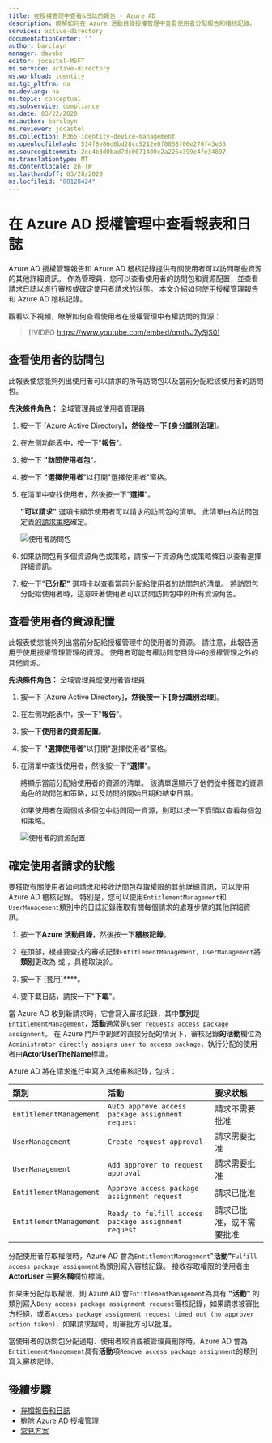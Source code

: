 ```yaml
---
title: 在授權管理中查看&日誌的報告 - Azure AD
description: 瞭解如何在 Azure 活動目錄授權管理中查看使用者分配報告和稽核記錄。
services: active-directory
documentationCenter: ''
author: barclayn
manager: daveba
editor: jocastel-MSFT
ms.service: active-directory
ms.workload: identity
ms.tgt_pltfrm: na
ms.devlang: na
ms.topic: conceptual
ms.subservice: compliance
ms.date: 03/22/2020
ms.author: barclayn
ms.reviewer: jocastel
ms.collection: M365-identity-device-management
ms.openlocfilehash: 514f8e86d6bd28cc5212e0f0058f00e270f43e35
ms.sourcegitcommit: 2ec4b3d0bad7dc0071400c2a2264399e4fe34897
ms.translationtype: MT
ms.contentlocale: zh-TW
ms.lasthandoff: 03/28/2020
ms.locfileid: "80128424"
---
```

# <a name="view-reports-and-logs-in-azure-ad-entitlement-management"></a>在 Azure AD 授權管理中查看報表和日誌

Azure AD 授權管理報告和 Azure AD 稽核記錄提供有關使用者可以訪問哪些資源的其他詳細資訊。 作為管理員，您可以查看使用者的訪問包和資源配置，並查看請求日誌以進行審核或確定使用者請求的狀態。 本文介紹如何使用授權管理報告和 Azure AD 稽核記錄。

觀看以下視頻，瞭解如何查看使用者在授權管理中有權訪問的資源：

>[!VIDEO https://www.youtube.com/embed/omtNJ7ySjS0]

## <a name="view-access-packages-for-a-user"></a>查看使用者的訪問包

此報表使您能夠列出使用者可以請求的所有訪問包以及當前分配給該使用者的訪問包。

**先決條件角色：** 全域管理員或使用者管理員

1. 按一下 [Azure Active Directory]****，然後按一下 [身分識別治理]****。

1. 在左側功能表中，按一下"**報告**"。

1. 按一下 **"訪問使用者包**"。

1. 按一下 **"選擇使用者**"以打開"選擇使用者"窗格。

1. 在清單中查找使用者，然後按一下"**選擇**"。

    **"可以請求"** 選項卡顯示使用者可以請求的訪問包的清單。 此清單由為訪問包定義[的請求策略](entitlement-management-access-package-request-policy.md#for-users-in-your-directory)確定。 

    ![使用者訪問包](./media/entitlement-management-reports/access-packages-report.png)

1. 如果訪問包有多個資源角色或策略，請按一下資源角色或策略條目以查看選擇詳細資訊。

1. 按一下"**已分配"** 選項卡以查看當前分配給使用者的訪問包的清單。 將訪問包分配給使用者時，這意味著使用者可以訪問訪問包中的所有資源角色。

## <a name="view-resource-assignments-for-a-user"></a>查看使用者的資源配置

此報表使您能夠列出當前分配給授權管理中的使用者的資源。 請注意，此報告適用于使用授權管理管理的資源。 使用者可能有權訪問您目錄中的授權管理之外的其他資源。

**先決條件角色：** 全域管理員或使用者管理員

1. 按一下 [Azure Active Directory]****，然後按一下 [身分識別治理]****。

1. 在左側功能表中，按一下"**報告**"。

1. 按一下**使用者的資源配置**。

1. 按一下 **"選擇使用者**"以打開"選擇使用者"窗格。

1. 在清單中查找使用者，然後按一下"**選擇**"。

    將顯示當前分配給使用者的資源的清單。 該清單還顯示了他們從中獲取的資源角色的訪問包和策略，以及訪問的開始日期和結束日期。
    
    如果使用者在兩個或多個包中訪問同一資源，則可以按一下箭頭以查看每個包和策略。

    ![使用者的資源配置](./media/entitlement-management-reports/resource-assignments-report.png)

## <a name="determine-the-status-of-a-users-request"></a>確定使用者請求的狀態

要獲取有關使用者如何請求和接收訪問包存取權限的其他詳細資訊，可以使用 Azure AD 稽核記錄。 特別是，您可以使用`EntitlementManagement`和`UserManagement`類別中的日誌記錄獲取有關每個請求的處理步驟的其他詳細資訊。  

1. 按一下**Azure 活動目錄**，然後按一下**稽核記錄**。

1. 在頂部，根據要查找的審核記錄`EntitlementManagement`，`UserManagement`將**類別**更改為 或 ，具體取決於。  

1. 按一下 [套用]****。

1. 要下載日誌，請按一下"**下載**"。

當 Azure AD 收到新請求時，它會寫入審核記錄，其中**類別**是`EntitlementManagement`，**活動**通常是`User requests access package assignment`。  在 Azure 門戶中創建的直接分配的情況下，審核記錄**的活動**欄位為`Administrator directly assigns user to access package`，執行分配的使用者由**ActorUserTheName**標識。

Azure AD 將在請求進行中寫入其他審核記錄，包括：

| 類別 | 活動 | 要求狀態 |
| :---- | :------------ | :------------ |
| `EntitlementManagement` | `Auto approve access package assignment request` | 請求不需要批准 |
| `UserManagement` | `Create request approval` | 請求需要批准 |
| `UserManagement` | `Add approver to request approval` | 請求需要批准 |
| `EntitlementManagement` | `Approve access package assignment request` | 請求已批准 |
| `EntitlementManagement` | `Ready to fulfill access package assignment request` |請求已批准，或不需要批准 |

分配使用者存取權限時，Azure AD 會為`EntitlementManagement`"**活動"**`Fulfill access package assignment`為類別寫入審核記錄。  接收存取權限的使用者由**ActorUser 主要名稱**欄位標識。

如果未分配存取權限，則 Azure AD 會`EntitlementManagement`為具有 **"活動"** 的類別寫入`Deny access package assignment request`審核記錄，如果請求被審批方拒絕，或者`Access package assignment request timed out (no approver action taken)`，如果請求超時，則審批方可以批准。

當使用者的訪問包分配過期、使用者取消或被管理員刪除時，Azure AD 會為`EntitlementManagement`具有**活動**項`Remove access package assignment`的類別寫入審核記錄。

## <a name="next-steps"></a>後續步驟

- [存檔報告和日誌](entitlement-management-logs-and-reporting.md)
- [排除 Azure AD 授權管理](entitlement-management-troubleshoot.md)
- [常見方案](entitlement-management-scenarios.md)
